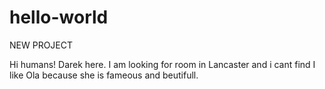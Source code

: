 # hello-world
NEW PROJECT

Hi humans!
Darek here. I am looking for room in Lancaster and i cant find
I like Ola because she is fameous and beutifull.
